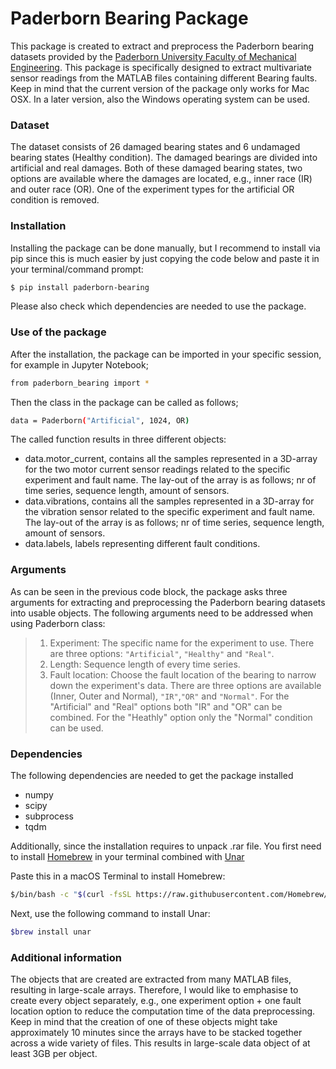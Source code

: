 # Paderborn Bearing Package
This package is created to extract and preprocess the Paderborn bearing datasets provided by the [Paderborn University Faculty of Mechanical Engineering][paderborn].
This package is specifically designed to extract multivariate sensor readings from the MATLAB files containing different Bearing faults. Keep in mind that the current version of the package only works for Mac OSX. In a later version, also the Windows operating system can be used. 

### Dataset
The dataset consists of 26 damaged bearing states and 6 undamaged bearing states (Healthy condition). The damaged bearings are divided into artificial and real damages. Both of these damaged bearing states, two options are available where the damages are located, e.g., inner race (IR) and outer race (OR). One of the experiment types for the artificial OR condition is removed. 


### Installation
Installing the package can be done manually, but I recommend to install via pip since this is much easier by just copying the code below and paste it in your terminal/command prompt:
```sh
$ pip install paderborn-bearing
```
Please also check which dependencies are needed to use the package. 

### Use of the package
After the installation, the package can be imported in your specific session, for example in Jupyter Notebook;
```sh
from paderborn_bearing import *
```
Then the class in the package can be called as follows;
```sh
data = Paderborn("Artificial", 1024, OR)
```
The called function results in three different objects:
* data.motor_current, contains all the samples represented in a 3D-array for the two motor current sensor readings related to the specific experiment and fault name. The lay-out of the array is as follows; nr of time series, sequence length, amount of sensors. 
* data.vibrations, contains all the samples represented in a 3D-array for the vibration sensor related to the specific experiment and fault name. The lay-out of the array is as follows; nr of time series, sequence length, amount of sensors. 
* data.labels, labels representing different fault conditions.

### Arguments
As can be seen in the previous code block, the package asks three arguments for extracting and preprocessing the Paderborn bearing datasets into usable objects. The following arguments need to be addressed when using Paderborn class:
>1) Experiment: The specific name for the experiment to use. There are three options: `"Artificial"`, `"Healthy"` and `"Real"`.
>2) Length: Sequence length of every time series.
>3) Fault location: Choose the fault location of the bearing to narrow down the experiment's data. There are three options are available (Inner, Outer and Normal), `"IR"`,`"OR"` and `"Normal"`. For the "Artificial" and "Real" options both "IR" and "OR" can be combined. For the "Heathly" option only the "Normal" condition can be used.  

### Dependencies
The following dependencies are needed to get the package installed
* numpy
* scipy 
* subprocess
* tqdm

Additionally, since the installation requires to unpack .rar file. You first need to install [Homebrew][homebrew] in your terminal combined with [Unar][unar]

Paste this in a macOS Terminal to install Homebrew:
```sh
$/bin/bash -c "$(curl -fsSL https://raw.githubusercontent.com/Homebrew/install/HEAD/install.sh)"
```
Next, use the following command to install Unar:
```sh
$brew install unar
```

### Additional information
The objects that are created are extracted from many MATLAB files, resulting in large-scale arrays. Therefore, I would like to emphasise to create every object separately, e.g., one experiment option + one fault location option to reduce the computation time of the data preprocessing. Keep in mind that the creation of one of these objects might take approximately 10 minutes since the arrays have to be stacked together across a wide variety of files. This results in large-scale data object of at least 3GB per object. 


[paderborn]: <https://mb.uni-paderborn.de/en/kat/main-research/datacenter/bearing-datacenter/data-sets-and-download>
[homebrew]: <https://brew.sh>
[unar]: <https://formulae.brew.sh/formula/unar#default>





